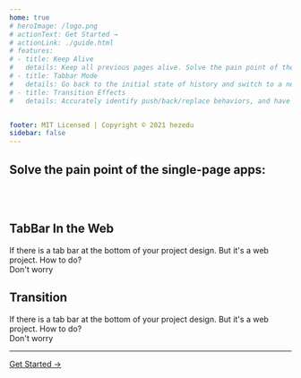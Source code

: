 ```yaml
---
home: true
# heroImage: /logo.png
# actionText: Get Started →
# actionLink: ./guide.html
# features:
# - title: Keep Alive
#   details: Keep all previous pages alive. Solve the pain point of the single-page apps with only one page alive.
# - title: Tabbar Mode
#   details: Go back to the initial state of history and switch to a new page, It provides features that are only available on native apps.
# - title: Transition Effects
#   details: Accurately identify push/back/replace behaviors, and have corresponding settable page transition effects.


footer: MIT Licensed | Copyright © 2021 hezedu
sidebar: false
---
```




<!-- <h2 id="index-compared">Compared with the normal single-page apps</h2> -->

<!-- - **Normal single-page apps:** When it back to the list page from the details page, The list page has to be recreated, and the API is requested again, and the scroll bar goes to the top.
- **Use history-navigation-vue:** When it back to the list page from the details page, list page everything remains the same, and has the corresponding transition effect. -->


<!-- <h2 id="index-compared">Compared with the normal single-page apps</h2> -->
<div class="index_custom_wrap">

## Solve the pain point of the single-page apps:

<br>

<index-diff /> 

<br>

## TabBar In the Web
<div class="index_tb_wrap">
  <tab-bar-img />
  <div class="index_tb_right">
    If there is a tab bar at the bottom of your project design. But it's a web project. How to do?<br>
    Don't worry
  </div>
</div>


## Transition
<div class="index_tb_wrap">
  <div class="index_tb_right">
    If there is a tab bar at the bottom of your project design. But it's a web project. How to do?<br>
    Don't worry
  </div>
  <index-tra />
</div>

</div>

<!-- ## If there is a tab bar at the bottom of your project design. But it's a web project. How to do?


## If there is a tab bar at the bottom of your project design. But it's a web project. How to do? -->
<hr />

<div class="hero">
<p class="action">
 <!-- <a href="/history-navigation-vue/guide.html" class="nav-link action-button">
  Quick Examples
</a>  -->
<a href="/history-navigation-vue/guide.html" class="nav-link action-button">
  Get Started →
</a>
</p> 
</div>
<br>
<br>
<br>
